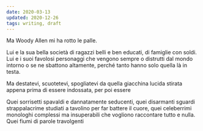 ```yaml
---
date: 2020-03-13
updated: 2020-12-26
tags: writing, draft
---
```

Ma Woody Allen mi ha rotto le palle.

Lui e la sua bella società di ragazzi belli e ben educati, di famiglie con soldi. Lui e i suoi favolosi personaggi che vengono sempre o distrutti dal mondo intorno o se ne sbattono altamente, perché tanto hanno solo quella là in testa.

Ma destatevi, scuotetevi, spogliatevi da quella giacchina lucida stirata appena prima di essere indossata, per poi essere

Quei sorrisetti spavaldi e dannatamente seducenti, quei disarmanti sguardi strappalacrime studiati a tavolino per far battere il cuore, quei celeberrimi monologhi complessi ma insuperabili che vogliono raccontare tutto e nulla. Quei fiumi di parole travolgenti
